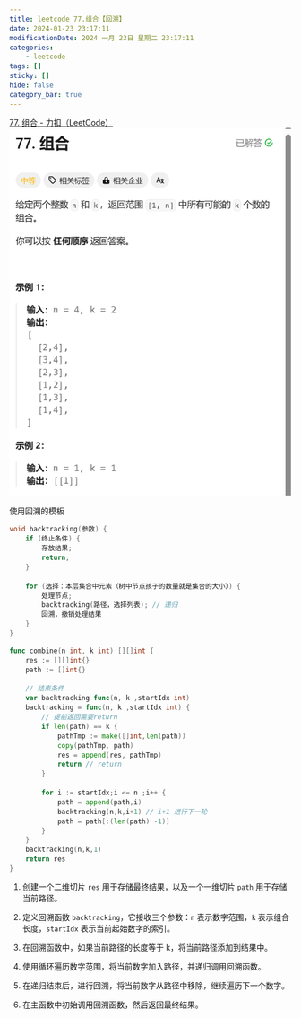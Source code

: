 ```yaml
---
title: leetcode 77.组合【回溯】
date: 2024-01-23 23:17:11
modificationDate: 2024 一月 23日 星期二 23:17:11
categories: 
	- leetcode
tags: []
sticky: []
hide: false
category_bar: true
---
```


[77. 组合 - 力扣（LeetCode）](https://leetcode.cn/problems/combinations/description/)
![](../../imgs/Pasted%20image%2020240123231742.png)


使用回溯的模板
```cpp
void backtracking(参数) {
    if (终止条件) {
        存放结果;
        return;
    }

    for (选择：本层集合中元素（树中节点孩子的数量就是集合的大小）) {
        处理节点;
        backtracking(路径，选择列表); // 递归
        回溯，撤销处理结果
    }
}
```

```go
func combine(n int, k int) [][]int {
	res := [][]int{}
	path := []int{}

	// 结束条件
	var backtracking func(n, k ,startIdx int)
	backtracking = func(n, k ,startIdx int) {
        // 提前返回需要return
		if len(path) == k {
            pathTmp := make([]int,len(path))
			copy(pathTmp, path)
			res = append(res, pathTmp)
            return // return 
		}

		for i := startIdx;i <= n ;i++ {
			path = append(path,i)
			backtracking(n,k,i+1) // i+1 进行下一轮
			path = path[:(len(path) -1)]
		}
	}
	backtracking(n,k,1)
	return res
}

```


1. 创建一个二维切片 `res` 用于存储最终结果，以及一个一维切片 `path` 用于存储当前路径。
    
2. 定义回溯函数 `backtracking`，它接收三个参数：`n` 表示数字范围，`k` 表示组合长度，`startIdx` 表示当前起始数字的索引。
    
3. 在回溯函数中，如果当前路径的长度等于 k，将当前路径添加到结果中。
    
4. 使用循环遍历数字范围，将当前数字加入路径，并递归调用回溯函数。
    
5. 在递归结束后，进行回溯，将当前数字从路径中移除，继续遍历下一个数字。
    
6. 在主函数中初始调用回溯函数，然后返回最终结果。